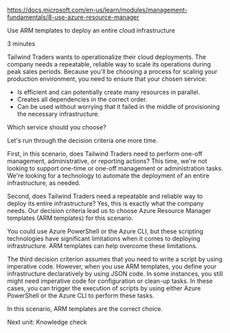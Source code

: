 https://docs.microsoft.com/en-us/learn/modules/management-fundamentals/8-use-azure-resource-manager

Use ARM templates to deploy an entire cloud infrastructure

3 minutes

Tailwind Traders wants to operationalize their cloud deployments. The company needs a repeatable, reliable way to scale its operations during peak sales periods. Because you'll be choosing a process for scaling your production environment, you need to ensure that your chosen service:
* Is efficient and can potentially create many resources in parallel.
* Creates all dependencies in the correct order.
* Can be used without worrying that it failed in the middle of provisioning the necessary infrastructure.


Which service should you choose?

Let's run through the decision criteria one more time.

First, in this scenario, does Tailwind Traders need to perform one-off management, administrative, or reporting actions? This time, we're not looking to support one-time or one-off management or administration tasks. We're looking for a technology to automate the deployment of an entire infrastructure, as needed.

Second, does Tailwind Traders need a repeatable and reliable way to deploy its entire infrastructure? Yes, this is exactly what the company needs. Our decision criteria lead us to choose Azure Resource Manager templates (ARM templates) for this scenario.

You could use Azure PowerShell or the Azure CLI, but these scripting technologies have significant limitations when it comes to deploying infrastructure. ARM templates can help overcome these limitations.

The third decision criterion assumes that you need to write a script by using imperative code. However, when you use ARM templates, you define your infrastructure declaratively by using JSON code. In some instances, you still might need imperative code for configuration or clean-up tasks. In these cases, you can trigger the execution of scripts by using either Azure PowerShell or the Azure CLI to perform these tasks.

In this scenario, ARM templates are the correct choice.


Next unit: Knowledge check


